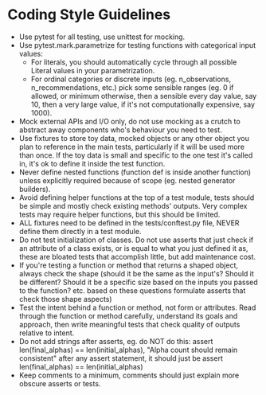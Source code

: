 # Coding Style Guidelines

- Use pytest for all testing, use unittest for mocking.
- Use pytest.mark.parametrize for testing functions with categorical input values:
    - For literals, you should automatically cycle through all possible Literal values in your parametrization.
    - For ordinal categories or discrete inputs (eg. n_observations, n_recommendations, etc.) pick some sensible ranges (eg. 0 if allowed, or minimum otherwise, then a sensible every day value, say 10, then a very large value, if it's not computationally expensive, say 1000).
- Mock external APIs and I/O only, do not use mocking as a crutch to abstract away components who's behaviour you need to test.
- Use fixtures to store toy data, mocked objects or any other object you plan to reference in the main tests, particularly if it will be used more than once. If the toy data is small and specific to the one test it's called in, it's ok to define it inside the test function.
- Never define nested functions (function def is inside another function) unless explicitly required because of scope (eg. nested generator builders).
- Avoid defining helper functions at the top of a test module, tests should be simple and mostly check existing methods' outputs. Very complex tests may require helper functions, but this should be limited.
- ALL fixtures need to be defined in the tests/conftest.py file, NEVER define them directly in a test module.
- Do not test initialization of classes. Do not use asserts that just check if an attribute of a class exists, or is equal to what you just defined it as, these are bloated tests that accomplish little, but add maintenance cost.
- If you're testing a function or method that returns a shaped object, always check the shape (should it be the same as the input's? Should it be different? Should it be a specific size based on the inputs you passed to the function? etc. based on these questions formulate asserts that check those shape aspects)
- Test the intent behind a function or method, not form or attributes. Read through the function or method carefully, understand its goals and approach, then write meaningful tests that check quality of outputs relative to intent.
- Do not add strings after asserts, eg. do NOT do this:
    assert len(final_alphas) == len(initial_alphas), "Alpha count should remain consistent"
    after any assert statement, it should just be assert len(final_alphas) == len(initial_alphas)
- Keep comments to a minimum, comments should just explain more obscure asserts or tests.
